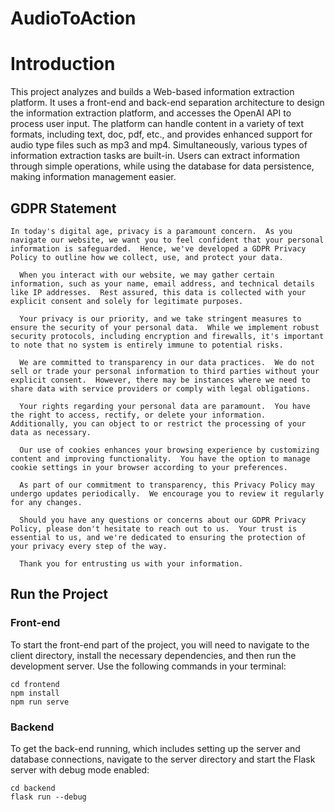 # AudioToAction

# Introduction

This project analyzes and builds a Web-based information extraction platform. It uses a front-end and back-end separation architecture to design the information extraction platform, and accesses the OpenAI API to process user input.
The platform can handle content in a variety of text formats, including text, doc, pdf, etc., and provides enhanced support for audio type files such as mp3 and mp4. Simultaneously, various types of information extraction tasks are built-in.
Users can extract information through simple operations, while using the database for data persistence, making information management easier.

## GDPR Statement

```
In today's digital age, privacy is a paramount concern.  As you navigate our website, we want you to feel confident that your personal information is safeguarded.  Hence, we've developed a GDPR Privacy Policy to outline how we collect, use, and protect your data.

  When you interact with our website, we may gather certain information, such as your name, email address, and technical details like IP addresses.  Rest assured, this data is collected with your explicit consent and solely for legitimate purposes.

  Your privacy is our priority, and we take stringent measures to ensure the security of your personal data.  While we implement robust security protocols, including encryption and firewalls, it's important to note that no system is entirely immune to potential risks.

  We are committed to transparency in our data practices.  We do not sell or trade your personal information to third parties without your explicit consent.  However, there may be instances where we need to share data with service providers or comply with legal obligations.

  Your rights regarding your personal data are paramount.  You have the right to access, rectify, or delete your information.  Additionally, you can object to or restrict the processing of your data as necessary.

  Our use of cookies enhances your browsing experience by customizing content and improving functionality.  You have the option to manage cookie settings in your browser according to your preferences.

  As part of our commitment to transparency, this Privacy Policy may undergo updates periodically.  We encourage you to review it regularly for any changes.

  Should you have any questions or concerns about our GDPR Privacy Policy, please don't hesitate to reach out to us.  Your trust is essential to us, and we're dedicated to ensuring the protection of your privacy every step of the way.

  Thank you for entrusting us with your information.

```

## Run the Project

### Front-end

To start the front-end part of the project, you will need to navigate to the client directory, install the necessary dependencies, and then run the development server. Use the following commands in your terminal:

```
cd frontend
npm install
npm run serve

```

### Backend

To get the back-end running, which includes setting up the server and database connections, navigate to the server directory and start the Flask server with debug mode enabled:

```
cd backend
flask run --debug

```

